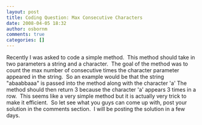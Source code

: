 ```yaml
---
layout: post
title: Coding Question: Max Consecutive Characters
date: 2008-04-05 18:32
author: osbornm
comments: true
categories: []
---
```

<p>Recently I was asked to code a simple method.  This method should take in two parameters a string and a character.  The goal of the method was to count the max number of consecutive times the character parameter appeared in the string.  So an example would be that the string "abaabbaaa" is passed into the method along with the character 'a' The method should then return 3 because the character 'a' appears 3 times in a row.  This seems like a very simple method but it is actually very trick to make it efficient.  So let see what you guys can come up with, post your solution in the comments section.  I will be posting the solution in a few days. </p>
